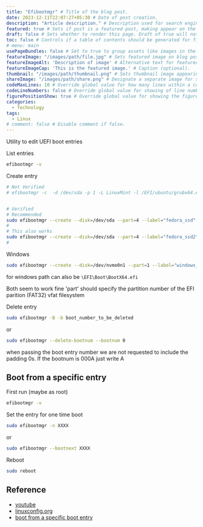 ```yaml
---
title: "Efibootmgr" # Title of the blog post.
date: 2023-12-11T22:07:27+05:30 # Date of post creation.
description: "Article description." # Description used for search engine.
featured: true # Sets if post is a featured post, making appear on the home page side bar.
draft: false # Sets whether to render this page. Draft of true will not be rendered.
toc: false # Controls if a table of contents should be generated for first-level links automatically.
# menu: main
usePageBundles: false # Set to true to group assets like images in the same folder as this post.
featureImage: "/images/path/file.jpg" # Sets featured image on blog post.
featureImageAlt: 'Description of image' # Alternative text for featured image.
featureImageCap: 'This is the featured image.' # Caption (optional).
thumbnail: "/images/path/thumbnail.png" # Sets thumbnail image appearing inside card on homepage.
shareImage: "/images/path/share.png" # Designate a separate image for social media sharing.
codeMaxLines: 10 # Override global value for how many lines within a code block before auto-collapsing.
codeLineNumbers: false # Override global value for showing of line numbers within code block.
figurePositionShow: true # Override global value for showing the figure label.
categories:
  - Technology
tags:
  - Linux
# comment: false # Disable comment if false.
---
```


Utility to edit UEFI boot entries
<!--more-->



List entries
```sh
efibootmgr -v
```

Create entry
```sh
# Not Verified
# efibootmgr -c  -d /dev/sda -p 1 -L LinuxMint -l /EFI/ubuntu/grubx64.efi


# Verified
# Recommended
sudo efibootmgr --create --disk=/dev/sda --part=4 --label="fedora_ssd" --loader='\EFI\fedora\shimx64.efi'
#
# This also works
sudo efibootmgr --create --disk=/dev/sda --part=4 --label="fedora_ssd2" --loader='EFI\fedora\shimx64.efi'
#
```


Windows
```sh
sudo efibootmgr --create --disk=/dev/nvme0n1 --part=1 --label="windows_test" --loader='\EFI\Microsoft\Boot\bootmgfw.efi'
```
for windows path can also be `\EFI\Boot\BootX64.efi`

Both seem to work fine
'part' should specify the partition number of the EFI parition (FAT32) vfat filesystem

Delete entry
```sh
sudo efibootmgr -B -b boot_number_to_be_deleted
```
or
```sh
sudo efibootmgr --delete-bootnum --bootnum 0
```
 when passing the boot entry number we are not requested to include the padding 0s. If the bootnum is 000A just write A



## Boot from a specific entry

First run (maybe as root)
```sh
efibootmgr -v
```

Set the entry for one time boot
```sh
sudo efibootmgr -n XXXX
```
or
```sh
sudo efibootmgr --bootnext XXXX
```

Reboot
```sh
sudo reboot
```


## Reference
- [youtube](https://youtu.be/MN-Q5h2Iv8A)
- [linuxconfig.org](https://linuxconfig.org/how-to-manage-efi-boot-manager-entries-on-linux)
- [boot from a specific boot entry](https://unix.stackexchange.com/questions/674996/how-to-reboot-on-a-specific-device-from-command-line)

